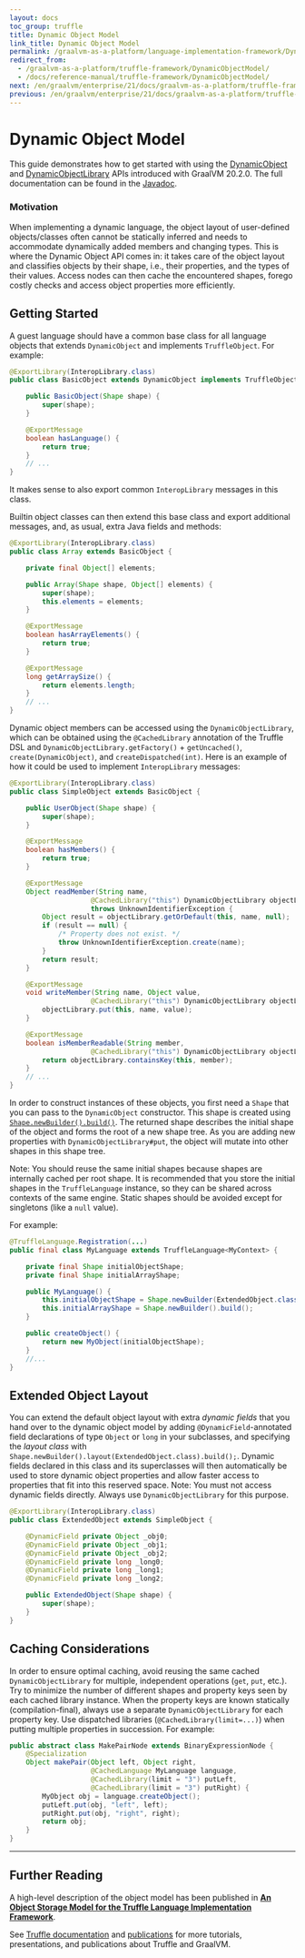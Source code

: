 ```yaml
---
layout: docs
toc_group: truffle
title: Dynamic Object Model
link_title: Dynamic Object Model
permalink: /graalvm-as-a-platform/language-implementation-framework/DynamicObjectModel/
redirect_from:
  - /graalvm-as-a-platform/truffle-framework/DynamicObjectModel/
  - /docs/reference-manual/truffle-framework/DynamicObjectModel/
next: /en/graalvm/enterprise/21/docs/graalvm-as-a-platform/truffle-framework/Inlining/
previous: /en/graalvm/enterprise/21/docs/graalvm-as-a-platform/truffle-framework/BranchInstrumentation/
---
```

# Dynamic Object Model

This guide demonstrates how to get started with using the [DynamicObject](https://www.graalvm.org/truffle/javadoc/com/oracle/truffle/api/object/DynamicObject.html) and [DynamicObjectLibrary](https://www.graalvm.org/truffle/javadoc/com/oracle/truffle/api/object/DynamicObjectLibrary.html) APIs introduced with GraalVM 20.2.0.
The full documentation can be found in the [Javadoc](https://www.graalvm.org/truffle/javadoc/com/oracle/truffle/api/object/DynamicObjectLibrary.html).

### Motivation

When implementing a dynamic language, the object layout of user-defined objects/classes often cannot be statically inferred and needs to accommodate dynamically added members and changing types.
This is where the Dynamic Object API comes in: it takes care of the object layout and classifies objects by their shape, i.e., their properties, and the types of their values.
Access nodes can then cache the encountered shapes, forego costly checks and access object properties more efficiently.

## Getting Started

A guest language should have a common base class for all language objects that extends `DynamicObject` and implements `TruffleObject`. For example:

```java
@ExportLibrary(InteropLibrary.class)
public class BasicObject extends DynamicObject implements TruffleObject {

    public BasicObject(Shape shape) {
        super(shape);
    }

    @ExportMessage
    boolean hasLanguage() {
        return true;
    }
    // ...
}
```
It makes sense to also export common `InteropLibrary` messages in this class.

Builtin object classes can then extend this base class and export additional messages, and, as usual, extra Java fields and methods:
```java
@ExportLibrary(InteropLibrary.class)
public class Array extends BasicObject {

    private final Object[] elements;

    public Array(Shape shape, Object[] elements) {
        super(shape);
        this.elements = elements;
    }

    @ExportMessage
    boolean hasArrayElements() {
        return true;
    }

    @ExportMessage
    long getArraySize() {
        return elements.length;
    }
    // ...
}
```

Dynamic object members can be accessed using the `DynamicObjectLibrary`, which can be obtained using the `@CachedLibrary` annotation of the Truffle DSL and `DynamicObjectLibrary.getFactory()` + `getUncached()`, `create(DynamicObject)`, and `createDispatched(int)`.
Here is an example of how it could be used to implement `InteropLibrary` messages:
```java
@ExportLibrary(InteropLibrary.class)
public class SimpleObject extends BasicObject {

    public UserObject(Shape shape) {
        super(shape);
    }

    @ExportMessage
    boolean hasMembers() {
        return true;
    }

    @ExportMessage
    Object readMember(String name,
                    @CachedLibrary("this") DynamicObjectLibrary objectLibrary)
                    throws UnknownIdentifierException {
        Object result = objectLibrary.getOrDefault(this, name, null);
        if (result == null) {
            /* Property does not exist. */
            throw UnknownIdentifierException.create(name);
        }
        return result;
    }

    @ExportMessage
    void writeMember(String name, Object value,
                    @CachedLibrary("this") DynamicObjectLibrary objectLibrary) {
        objectLibrary.put(this, name, value);
    }

    @ExportMessage
    boolean isMemberReadable(String member,
                    @CachedLibrary("this") DynamicObjectLibrary objectLibrary) {
        return objectLibrary.containsKey(this, member);
    }
    // ...
}
```

In order to construct instances of these objects, you first need a `Shape` that you can pass to the `DynamicObject` constructor.
This shape is created using [`Shape.newBuilder().build()`](https://www.graalvm.org/truffle/javadoc/com/oracle/truffle/api/object/Shape.Builder.html).
The returned shape describes the initial shape of the object and forms the root of a new shape tree.
As you are adding new properties with `DynamicObjectLibrary#put`, the object will mutate into other shapes in this shape tree.

Note: You should reuse the same initial shapes because shapes are internally cached per root shape.
It is recommended that you store the initial shapes in the `TruffleLanguage` instance, so they can be shared across contexts of the same engine.
Static shapes should be avoided except for singletons (like a `null` value).

For example:

```java
@TruffleLanguage.Registration(...)
public final class MyLanguage extends TruffleLanguage<MyContext> {

    private final Shape initialObjectShape;
    private final Shape initialArrayShape;

    public MyLanguage() {
        this.initialObjectShape = Shape.newBuilder(ExtendedObject.class).build();
        this.initialArrayShape = Shape.newBuilder().build();
    }

    public createObject() {
        return new MyObject(initialObjectShape);
    }
    //...
}
```

## Extended Object Layout

You can extend the default object layout with extra _dynamic fields_ that you hand over to the dynamic object model by adding `@DynamicField`-annotated field declarations of type `Object` or `long` in your subclasses, and specifying the _layout class_ with `Shape.newBuilder().layout(ExtendedObject.class).build();`.
Dynamic fields declared in this class and its superclasses will then automatically be used to store dynamic object properties and allow faster access to properties that fit into this reserved space.
Note: You must not access dynamic fields directly. Always use `DynamicObjectLibrary` for this purpose.

```java
@ExportLibrary(InteropLibrary.class)
public class ExtendedObject extends SimpleObject {

    @DynamicField private Object _obj0;
    @DynamicField private Object _obj1;
    @DynamicField private Object _obj2;
    @DynamicField private long _long0;
    @DynamicField private long _long1;
    @DynamicField private long _long2;

    public ExtendedObject(Shape shape) {
        super(shape);
    }
}
```

## Caching Considerations

In order to ensure optimal caching, avoid reusing the same cached `DynamicObjectLibrary` for multiple, independent operations (`get`, `put`, etc.).
Try to minimize the number of different shapes and property keys seen by each cached library instance.
When the property keys are known statically (compilation-final), always use a separate `DynamicObjectLibrary` for each property key.
Use dispatched libraries (`@CachedLibrary(limit=...)`) when putting multiple properties in succession.
For example:
```java
public abstract class MakePairNode extends BinaryExpressionNode {
    @Specialization
    Object makePair(Object left, Object right,
                    @CachedLanguage MyLanguage language,
                    @CachedLibrary(limit = "3") putLeft,
                    @CachedLibrary(limit = "3") putRight) {
        MyObject obj = language.createObject();
        putLeft.put(obj, "left", left);
        putRight.put(obj, "right", right);
        return obj;
    }
}
```

<hr/>

## Further Reading

A high-level description of the object model has been published in [**An Object Storage Model for the Truffle Language Implementation Framework**](http://dl.acm.org/citation.cfm?id=2647517).

See [Truffle documentation](https://github.com/oracle/graal/tree/master/truffle/docs) and [publications](https://github.com/oracle/graal/blob/master/docs/Publications.md) for more tutorials, presentations, and publications about Truffle and GraalVM.
